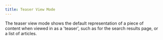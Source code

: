 ```yaml
---
title: Teaser View Mode
---
```

The teaser view mode shows the default representation of a piece of content when viewed in as a 'teaser', such as for the search results page, or a list of articles.
